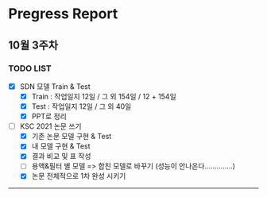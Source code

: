 # Pregress Report

## 10월 3주차

### TODO LIST

- [x] SDN 모델 Train & Test
  - [x] Train : 작업일지 12일 /  그 외 154일 / 12 + 154일
  - [x] Test : 작업일지 12일 / 그 외 40일
  - [x] PPT로 정리

- [ ] KSC 2021 논문 쓰기
  - [x] 기존 논문 모델 구현 & Test
  - [x] 내 모델 구현 & Test
  - [x] 결과 비교 및 표 작성
  - [ ] 용액&필터 별 모델 => 합친 모델로 바꾸기 (성능이 안나온다..............)
  - [x] 논문 전체적으로 1차 완성 시키기

---

